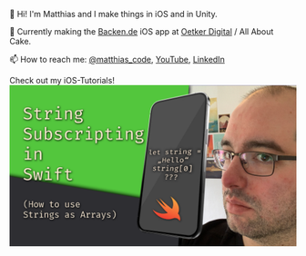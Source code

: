 👋 Hi! I'm Matthias and I make things in iOS and in Unity.

📱 Currently making the [Backen.de](https://apps.apple.com/de/app/backen-de/id1441944766) iOS app at [Oetker Digital](https://github.com/OetkerDigital) / All About Cake.

📫 How to reach me: [@matthias_code](https://twitter.com/matthias_code), [YouTube](https://www.youtube.com/channel/UCvMdsKesM05bIG0eq7M5z1g), [LinkedIn](https://www.linkedin.com/in/%F0%9F%8D%8F-matthias-zarzecki-b743353b/)

Check out my iOS-Tutorials!
[![Youtube Tutorial Link](youtube_screenshot_03.png)](https://youtu.be/HbAljoBCe4Q "String Subscripting in Swift (How to use Strings as Arrays) - The Matthias iOS Development Show")
